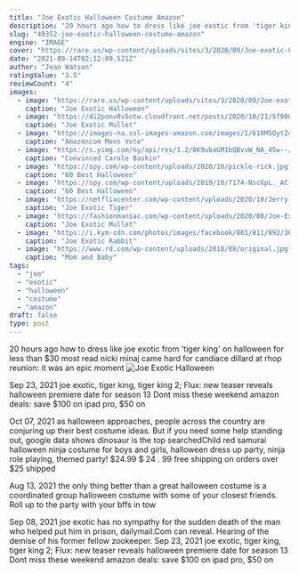 ```yaml
---
title: "Joe Exotic Halloween Costume Amazon"
description: "20 hours ago how to dress like joe exotic from 'tiger king' on halloween for less than $30 most read nicki minaj came hard for candiace dillard at rhop reunion: it was an epic moment"
slug: "49352-joe-exotic-halloween-costume-amazon"
engine: "IMAGE"
cover: "https://rare.us/wp-content/uploads/sites/3/2020/09/Joe-exotic-FI.jpg?resize=935"
date: "2021-09-14T02:12:09.521Z"
author: "Jean Watson"
ratingValue: "3.5"
reviewCount: "4"
images:
  - image: "https://rare.us/wp-content/uploads/sites/3/2020/09/Joe-exotic-FI.jpg?resize=935"
    caption: "Joe Exotic Halloween"
  - image: "https://di2ponv0v5otw.cloudfront.net/posts/2020/10/21/5f900acd463d4f77270c47ea/m_5f900ae3bcdb2fe78e596211.jpg"
    caption: "Joe Exotic Mullet"
  - image: "https://images-na.ssl-images-amazon.com/images/I/610M5OytZ4L._AC_UX569_.jpg"
    caption: "Amazoncom Mens Vote"
  - image: "https://s.yimg.com/ny/api/res/1.2/8K9ubaGM1bQBvvW_NA_45w--/YXBwaWQ9aGlnaGxhbmRlcjt3PTk2MDtoPTk2MA--/https://s.yimg.com/uu/api/res/1.2/7dj5v8StGFh79gMO6ktX_A--~B/aD0xMDAwO3c9MTAwMDthcHBpZD15dGFjaHlvbg--/https://media.zenfs.com/en/best_products_872/3ed2329059f950b0c8b4f6185a79a121"
    caption: "Convinced Carole Baskin"
  - image: "https://spy.com/wp-content/uploads/2020/10/pickle-rick.jpg?w=400"
    caption: "60 Best Halloween"
  - image: "https://spy.com/wp-content/uploads/2019/10/7174-NscGpL._AC_UX679_.jpg"
    caption: "60 Best Halloween"
  - image: "https://netflixcenter.com/wp-content/uploads/2020/10/Jerry-Leigh-Tiger-King-Halloween-Costume-Kit-for-Adults-Small-Includes-Tiger-Print-Shirt-and-Holster-Belt-0.jpg"
    caption: "Joe Exotic Tiger"
  - image: "https://fashionmaniac.com/wp-content/uploads/2020/08/Joe-Exotic-273-733x1000-c.jpg"
    caption: "Joe Exotic Mullet"
  - image: "https://i.kym-cdn.com/photos/images/facebook/001/811/892/36d.jpg"
    caption: "Joe Exotic Rabbit"
  - image: "https://www.rd.com/wp-content/uploads/2018/08/original.jpg?w=768"
    caption: "Mom and Baby"
tags:
  - "joe"
  - "exotic"
  - "halloween"
  - "costume"
  - "amazon"
draft: false
type: post
---
```


20 hours ago how to dress like joe exotic from 'tiger king' on halloween for less than $30 most read nicki minaj came hard for candiace dillard at rhop reunion: it was an epic moment
![Joe Exotic Halloween](https://rare.us/wp-content/uploads/sites/3/2020/09/Joe-exotic-FI.jpg?resize=935 "Joe Exotic Halloween")

Sep 23, 2021 joe exotic, tiger king, tiger king 2;  Flux: new teaser reveals halloween premiere date for season 13 Dont miss these weekend amazon deals: save $100 on ipad pro, $50 on
<!--inArticleAds-->

<!--galleryOne-->

Oct 07, 2021 as halloween approaches, people across the country are conjuring up their best costume ideas. But if you need some help standing out, google data shows dinosaur is the top searchedChild red samurai halloween ninja costume for boys and girls, halloween dress up party, ninja role playing, themed party! $24.99 $ 24 . 99 free shipping on orders over $25 shipped
<!--inArticleAds-->

<!--galleryTwo-->

Aug 13, 2021 the only thing better than a great halloween costume is a coordinated group halloween costume with some of your closest friends. Roll up to the party with your bffs in tow
<!--galleryThree-->

Sep 08, 2021 joe exotic has no sympathy for the sudden death of the man who helped put him in prison, dailymail.Com can reveal. Hearing of the demise of his former fellow zookeeper. Sep 23, 2021 joe exotic, tiger king, tiger king 2;  Flux: new teaser reveals halloween premiere date for season 13 Dont miss these weekend amazon deals: save $100 on ipad pro, $50 on